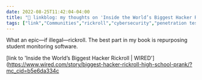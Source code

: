 ```yaml
---
date: 2022-08-25T11:42:04-04:00
title: "🔗 linkblog: my thoughts on 'Inside the World’s Biggest Hacker Rickroll | WIRED'"
tags: ["link","Communities","rickroll","cybersecurity","penetration testing"]
---
```

What an epic—if illegal—rickroll. The best part in my book is repurposing student monitoring software.
 

[link to 'Inside the World’s Biggest Hacker Rickroll | WIRED'](https://www.wired.com/story/biggest-hacker-rickroll-high-school-prank/?mc_cid=b5e6da334c
